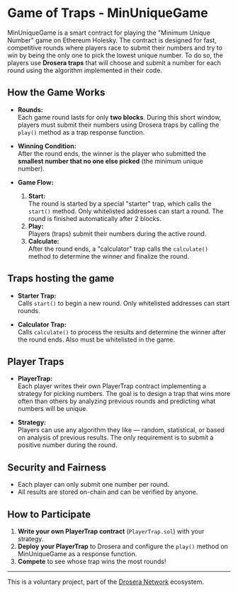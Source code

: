 # Game of Traps - MinUniqueGame

MinUniqueGame is a smart contract for playing the "Minimum Unique Number" game on Ethereum Holesky. The contract is designed for fast, competitive rounds where players race to submit their numbers and try to win by being the only one to pick the lowest unique number. To do so, the players use **Drosera traps** that will choose and submit a number for each round using the algorithm implemented in their code.

## How the Game Works

- **Rounds:**  
  Each game round lasts for only **two blocks**. During this short window, players must submit their numbers using Drosera traps by calling the `play()` method as a trap response function.

- **Winning Condition:**  
  After the round ends, the winner is the player who submitted the **smallest number that no one else picked** (the minimum unique number).

- **Game Flow:**  
  1. **Start:**  
     The round is started by a special "starter" trap, which calls the `start()` method. Only whitelisted addresses can start a round. The round is finished automatically after 2 blocks.
  2. **Play:**  
     Players (traps) submit their numbers during the active round.
  3. **Calculate:**  
     After the round ends, a "calculator" trap calls the `calculate()` method to determine the winner and finalize the round.

## Traps hosting the game

- **Starter Trap:**  
  Calls `start()` to begin a new round. Only whitelisted addresses can start rounds.

- **Calculator Trap:**  
  Calls `calculate()` to process the results and determine the winner after the round ends. Also must be whitelisted in the game.

## Player Traps

- **PlayerTrap:**  
  Each player writes their own PlayerTrap contract implementing a strategy for picking numbers. The goal is to design a trap that wins more often than others by analyzing previous rounds and predicting what numbers will be unique.

- **Strategy:**  
  Players can use any algorithm they like — random, statistical, or based on analysis of previous results. The only requirement is to submit a positive number during the round.

## Security and Fairness

- Each player can only submit one number per round.
- All results are stored on-chain and can be verified by anyone.

## How to Participate

1. **Write your own PlayerTrap contract** (`PlayerTrap.sol`) with your strategy.
2. **Deploy your PlayerTrap** to Drosera and configure the `play()` method on MinUniqueGame as a response function.
3. **Compete** to see whose trap wins the most rounds!

---

This is a voluntary project, part of the [Drosera Network](https://github.com/drosera-network) ecosystem.
